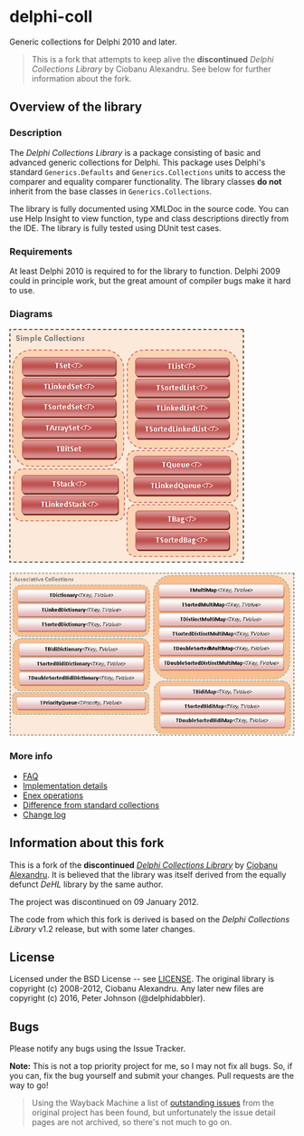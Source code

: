 # delphi-coll

Generic collections for Delphi 2010 and later.

> This is a fork that attempts to keep alive the  **discontinued** *Delphi Collections Library* by Ciobanu Alexandru. See below for further information about the fork.

## Overview of the library

### Description

The *Delphi Collections Library* is a package consisting of basic and advanced generic collections for Delphi. This package uses Delphi's standard `Generics.Defaults` and `Generics.Collections` units to access the comparer and equality comparer functionality. The library classes **do not** inherit from the base classes in `Generics.Collections`.

The library is fully documented using XMLDoc in the source code. You can use Help Insight to view function, type and class descriptions directly from the IDE. The library is fully tested using DUnit test cases.

### Requirements

At least Delphi 2010 is required to for the library to function. Delphi 2009 could in principle work, but the great amount of compiler bugs make it hard to use.

### Diagrams

![Simple collections diagram](media/SimpleCollectionsDiagram.png)

![Associative collections diagram](media/AssocCollectionsDiagram.png)

### More info

* [FAQ](doc/FAQ.md)
* [Implementation details](doc/CollectionDetails.md)
* [Enex operations](doc/EnexOperations.md)
* [Difference from standard collections](doc/DifferencesFromGenericsCollections.md)
* [Change log](CHANGELOG.md)

## Information about this fork

This is a fork of the **discontinued** [*Delphi Collections Library*](https://github.com/pavkam/delphi-coll) by [Ciobanu Alexandru](https://github.com/pavkam). It is believed that the library was itself derived from the equally defunct *DeHL* library by the same author.

The project was discontinued on 09 January 2012.

The code from which this fork is derived is based on the *Delphi Collections Library* v1.2 release, but with some later changes.

## License

Licensed under the BSD License -- see [LICENSE](LICENSE). The original library is copyright (c) 2008-2012, Ciobanu Alexandru. Any later new files are copyright (c) 2016, Peter Johnson (@delphidabbler).

## Bugs

Please notify any bugs using the Issue Tracker.

**Note:** This is not a top priority project for me, so I may not fix all bugs. So, if you can, fix the bug yourself and submit your changes. Pull requests are the way to go!

> Using the Wayback Machine a list of [outstanding issues](http://web.archive.org/web/20140312003357/http://code.google.com/p/delphi-coll/issues/list) from the original project has been found, but unfortunately the issue detail pages are not archived, so there's not much to go on.
